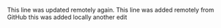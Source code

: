 This line was updated remotely again.
This line was added remotely from GitHub
this was added locally
another  edit